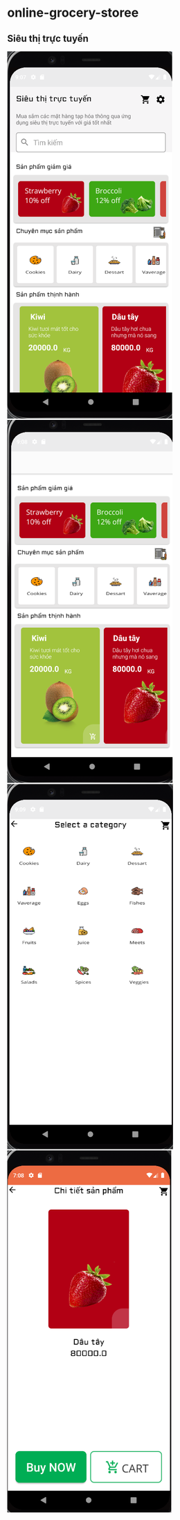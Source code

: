 # online-grocery-storee
## Siêu thị trực tuyến

![image](https://github.com/Dat0309/online-grocery-storee/blob/main/screenupdate.png)
![image](https://github.com/Dat0309/online-grocery-storee/blob/main/AppBarScroll.png)
![image](https://github.com/Dat0309/online-grocery-storee/blob/main/AllCategory.png)
![image](https://github.com/Dat0309/online-grocery-storee/blob/main/Chitiet.png)
